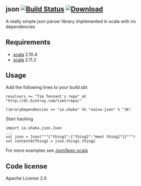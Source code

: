 json    [![Build Status](https://travis-ci.org/timt/naive-json.png?branch=master)](https://travis-ci.org/timt/naive-json) [ ![Download](https://api.bintray.com/packages/timt/repo/naive-json/images/download.png) ](https://bintray.com/timt/repo/naive-json/_latestVersion)
----
A really simple json parser library implemented in scala with no dependencies

Requirements
------------

* [scala](http://www.scala-lang.org) 2.10.4
* [scala](http://www.scala-lang.org) 2.11.2


Usage
-----
Add the following lines to your build.sbt

    resolvers += "Tim Tennant's repo" at "http://dl.bintray.com/timt/repo/"

    libraryDependencies += "io.shaka" %% "naive-json" % "36"

Start hacking

    import io.shaka.json.Json
    ...
    val json = Json("""{"thing1":{"thing2":"meet thing1"}}""")
    val contentAtThing2 = json.thing1.thing2

For more examples see [JsonSpec.scala](https://github.com/timt/json/blob/master/src/test/scala/io/shaka/json/JsonSpec.scala)

Code license
------------
Apache License 2.0
